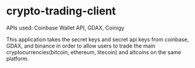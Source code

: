 # crypto-trading-client



APIs used: Coinbase Wallet API, GDAX, Coinigy

This application takes the secret keys and secret api keys from coinbase, GDAX, and binance in order to allow users to trade the main cryptocurrencies(bitcoin, ethereum, litecoin) and altcoins on the same platform. 

